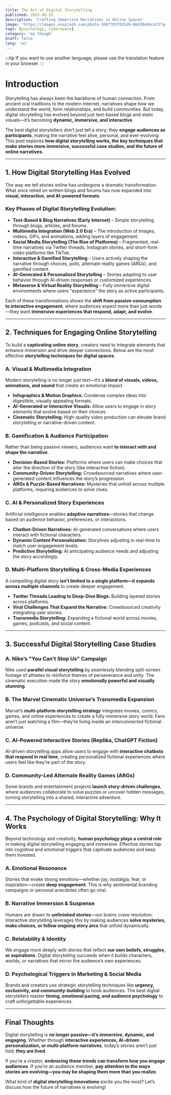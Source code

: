 ```yaml
---
title: The Art of Digital Storytelling
published: 2025-06-15
description: 'Crafting Immersive Narratives in Online Spaces'
image: 'https://images.unsplash.com/photo-1607703703520-bb638e84caf2?q=80&w=2070&auto=format&fit=crop&ixlib=rb-4.1.0&ixid=M3wxMjA3fDB8MHxwaG90by1wYWdlfHx8fGVufDB8fHx8fA%3D%3D'
tags: [psychology, cyberspace]
category: 'my though'
draft: false 
lang: 'en'
---
```


:::tip
If you want to use another language, please use the translation feature in your browser.
:::
# Introduction
Storytelling has always been the backbone of human connection. From ancient oral traditions to the modern internet, narratives shape how we understand the world, form relationships, and build communities. But today, digital storytelling has evolved beyond just text-based blogs and static visuals—it’s becoming **dynamic, immersive, and interactive**.  

The best digital storytellers don’t just tell a story; they **engage audiences as participants**, making the narrative feel alive, personal, and ever-evolving. This post explores **how digital storytelling works, the key techniques that make stories more immersive, successful case studies, and the future of online narratives.**  

---

## **1. How Digital Storytelling Has Evolved**  

The way we tell stories online has undergone a dramatic transformation. What once relied on written blogs and forums has now expanded into **visual, interactive, and AI-powered formats**.  

### **Key Phases of Digital Storytelling Evolution:**  
- **Text-Based & Blog Narratives (Early Internet)** – Simple storytelling through blogs, articles, and forums.  
- **Multimedia Integration (Web 2.0 Era)** – The introduction of images, videos, GIFs, and animations, adding layers of engagement.  
- **Social Media Storytelling (The Rise of Platforms)** – Fragmented, real-time narratives via Twitter threads, Instagram stories, and short-form video platforms like TikTok.  
- **Interactive & Gamified Storytelling** – Users actively shaping the narrative through choices, polls, alternate reality games (ARGs), and gamified content.  
- **AI-Generated & Personalized Storytelling** – Stories adapting to user behavior through AI-driven responses or customized experiences.  
- **Metaverse & Virtual Reality Storytelling** – Fully immersive digital environments where users "experience" the story as active participants.  

Each of these transformations shows the **shift from passive consumption to interactive engagement**, where audiences expect more than just words—they want **immersive experiences that respond, adapt, and evolve**.  

---

## **2. Techniques for Engaging Online Storytelling**  

To build a **captivating online story**, creators need to integrate elements that enhance immersion and drive deeper connections. Below are the most effective **storytelling techniques for digital spaces**:  

### **A. Visual & Multimedia Integration**  
Modern storytelling is no longer just text—it’s a **blend of visuals, videos, animations, and sound** that create an emotional impact.  
- **Infographics & Motion Graphics:** Condense complex ideas into digestible, visually appealing formats.  
- **AI-Generated or Interactive Visuals:** Allow users to engage in story elements that evolve based on their choices.  
- **Cinematic Storytelling:** High-quality video production can elevate brand storytelling or narrative-driven content.  

### **B. Gamification & Audience Participation**  
Rather than being passive viewers, audiences want **to interact with and shape the narrative**.  
- **Decision-Based Stories:** Platforms where users can make choices that alter the direction of the story (like interactive fiction).  
- **Community-Driven Storytelling:** Crowdsourced narratives where user-generated content influences the story’s progression.  
- **ARGs & Puzzle-Based Narratives:** Mysteries that unfold across multiple platforms, requiring audiences to solve clues.  

### **C. AI & Personalized Story Experiences**  
Artificial intelligence enables **adaptive narratives**—stories that change based on audience behavior, preferences, or interactions.  
- **Chatbot-Driven Narratives:** AI-generated conversations where users interact with fictional characters.  
- **Dynamic Content Personalization:** Storylines adjusting in real-time to match user engagement levels.  
- **Predictive Storytelling:** AI anticipating audience needs and adjusting the story accordingly.  

### **D. Multi-Platform Storytelling & Cross-Media Experiences**  
A compelling digital story **isn’t limited to a single platform—it expands across multiple channels** to create deeper engagement.  
- **Twitter Threads Leading to Deep-Dive Blogs:** Building layered stories across platforms.  
- **Viral Challenges That Expand the Narrative:** Crowdsourced creativity integrating user stories.  
- **Transmedia Storytelling:** Expanding a fictional world across movies, games, podcasts, and social content.  

---

## **3. Successful Digital Storytelling Case Studies**  

### **A. Nike’s "You Can’t Stop Us" Campaign**  
Nike used **parallel visual storytelling** by seamlessly blending split-screen footage of athletes to reinforce themes of perseverance and unity. The cinematic execution made the story **emotionally powerful and visually stunning**.  

### **B. The Marvel Cinematic Universe’s Transmedia Expansion**  
Marvel’s **multi-platform storytelling strategy** integrates movies, comics, games, and online experiences to create a fully immersive story world. Fans aren’t just watching a film—they’re living inside an interconnected fictional universe.  

### **C. AI-Powered Interactive Stories (Replika, ChatGPT Fiction)**  
AI-driven storytelling apps allow users to engage with **interactive chatbots that respond in real time**, creating personalized fictional experiences where users feel like they’re part of the story.  

### **D. Community-Led Alternate Reality Games (ARGs)**  
Some brands and entertainment projects **launch story-driven challenges**, where audiences collaborate to solve puzzles or uncover hidden messages, turning storytelling into a shared, interactive adventure.  

---

## **4. The Psychology of Digital Storytelling: Why It Works**  

Beyond technology and creativity, **human psychology plays a central role** in making digital storytelling engaging and immersive. Effective stories tap into cognitive and emotional triggers that captivate audiences and keep them invested.  

### **A. Emotional Resonance**  
Stories that evoke strong emotions—whether joy, nostalgia, fear, or inspiration—create **deep engagement**. This is why sentimental branding campaigns or personal anecdotes often go viral.  

### **B. Narrative Immersion & Suspense**  
Humans are drawn to **unfinished stories**—our brains crave resolution. Interactive storytelling leverages this by making audiences **solve mysteries, make choices, or follow ongoing story arcs** that unfold dynamically.  

### **C. Relatability & Identity**  
We engage more deeply with stories that reflect **our own beliefs, struggles, or aspirations**. Digital storytelling succeeds when it builds characters, worlds, or narratives that mirror the audience’s own experiences.  

### **D. Psychological Triggers in Marketing & Social Media**  
Brands and creators use strategic storytelling techniques like **urgency, exclusivity, and community-building** to hook audiences. The best digital storytellers master **timing, emotional pacing, and audience psychology** to craft unforgettable experiences.  

---

## **Final Thoughts**  

Digital storytelling is **no longer passive—it’s immersive, dynamic, and engaging**. Whether through **interactive experiences, AI-driven personalization, or multi-platform narratives**, today’s stories aren’t just told; **they are lived**.  

If you’re a creator, **embracing these trends can transform how you engage audiences**. If you’re an audience member, **pay attention to the ways stories are evolving—you may be shaping them more than you realize**.  

What kind of **digital storytelling innovations** excite you the most? Let’s discuss how the future of narratives is evolving!
